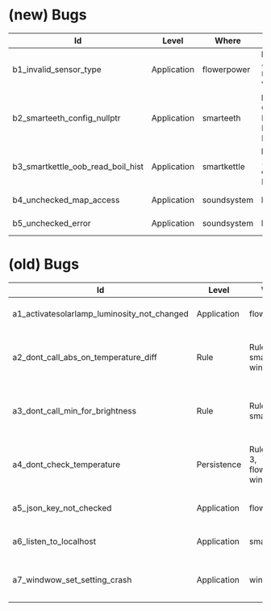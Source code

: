 (new) Bugs
===

| Id                     | Level       | Where       | Type                                  | Description                                                            |
|------------------------|-------------|-------------|---------------------------------------|------------------------------------------------------------------------|
| b1_invalid_sensor_type                  | Application | flowerpower | **Real**, CWE-457: Use of Uninitialized Variable | sensorNameMap[sensorTypeID] is accessed without checking for existence |
| b2_smarteeth_config_nullptr             | Application | smarteeth   | **Injected**, CWE-476: NULL Pointer Dereference  | currentConfig is not checked to be non-null |
| b3_smartkettle_oob_read_boil_hist       | Application | smartkettle | **Real**, CWE-125: Out-of-bounds Read | boilHistory[size - 1] is accessed without checking if size == 0 |
| b4_unchecked_map_access | Application | soundsystem | **Injected** | Song IDs are not validated for existence when subscribing |
| b5_unchecked_error | Application | soundsystem | **Injected** | getReqBodyInto() call is not checked for errors |

(old) Bugs
===

| Id                                          | Level       | Where                               | Type                                                                   | Description                                                                                                                                                         |
|---------------------------------------------|-------------|-------------------------------------|------------------------------------------------------------------------|---------------------------------------------------------------------------------------------------------------------------------------------------------------------|
| a1_activatesolarlamp_luminosity_not_changed | Application | flowerpower                         | **Real**, programming error                                            | activateSolarLamp does not change luminosity                                                                                                                        |
| a2_dont_call_abs_on_temperature_diff        | Rule        | Rule 5, smartkettle, windwow        | **Real**, CWE-1284: Improper Validation of Specified Quantity in Input | SmartKettle’s temperature decreases for WindWow’s temperatures under 0 degrees celsius instead of increasing                                                        |
| a3_dont_call_min_for_brightness             | Rule        | Rule 4, smarttv                     | **Real**, CWE-1284: Improper Validation of Specified Quantity in Input | TV brightness should be set to a maximum of 10, but the value is not validated by the app                                                                           |
| a4_dont_check_temperature                   | Persistence | Rules 2 and 3, flowerpower, windwow | **Real**, business logic error                                         | Rule 2 will reduce the window’s luminosity if the temperature is over 30 degrees, then Rule 3 will unnecessarily turn on the lamp because the luminosity is too low |
| a5_json_key_not_checked                     | Application | flowerpower                         | **Real**, CWE-476: NULL Pointer Dereference                            | Does not check for optional key existence in JSON object on PUT /settings                                                                                           |
| a6_listen_to_localhost                      | Application | smarteeth                           | **Real**, misconfiguration                                             | Smarteeth: “localhost” set as the hostname of the listening server thus refusing outside connections                                                                |
| a7_windwow_set_setting_crash                | Application | windwow                             | **Injected**, CWE-824: Access of Uninitialized Pointer                 | Windwow crashes when trying to set luminosity to 25 and curtains are closed on GET /settings/{settingName}/{settingValue}                                           |